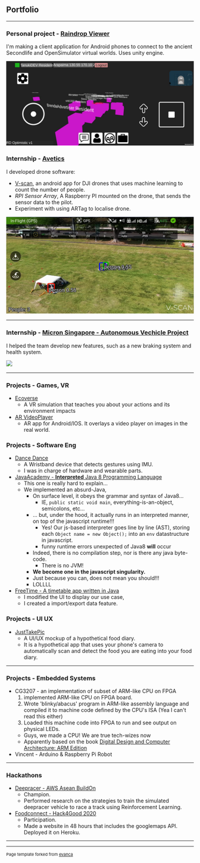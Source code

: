## Portfolio

---

### Personal project - [Raindrop Viewer](https://github.com/RaindropViewer/RaindropViewer)

I'm making a client application for Android phones to connect to the ancient Secondlife and OpenSimulator virtual worlds. Uses unity engine.

<img src="https://raw.githubusercontent.com/RaindropViewer/RaindropViewer/main/docs/image/game.jpg">


### Internship - [Avetics](https://avetics.com)

I developed drone software: 

* [V-scan](https://play.google.com/store/apps/details?id=com.avetics.vscan), an android app for DJI drones that uses machine learning to count the number of people.
* _RPI Sensor Array_, A Raspberry PI mounted on the drone, that sends the sensor data to the pilot.
* Experiment with using ARTag to localise drone.

<img src="images/vscan2.png?raw=true"/>

---
### Internship - [Micron Singapore - Autonomous Vechicle Project](https://in.micron.com/about/blog/2019/august/accelerating-intelligence-harnessing-singapore-strength)

I helped the team develop new features, such as a new braking system and health system. 

<img src="https://media-www.micron.com/-/media/client/global/images/blogs/featured-blog-post-images/2019/singapore.jpg?h=4000&la=en-IN&w=6000&rev=f19b8476807c416a9a2ad7b2f12d0980&hash=DEC4C39871489F7B14251AE8A16A675B"/>

---

### Projects - Games, VR
- [Ecoverse ](https://github.com/jessicax941/cs4240-project) 
    - A VR simulation that teaches you about your actions and its environment impacts
- [AR VideoPlayer ](https://github.com/alexiscatnip/cs4240_lab3/tree/master) 
    - AR app for Android/IOS. It overlays a video player on images in the real world.

### Projects - Software Eng
- [Dance Dance ](https://drive.google.com/file/d/17ecJp5Q0vSZ1ftSUzEVI7GfrJb4E2CSB/view?usp=sharing) 
    - A Wristband device that detects gestures using IMU.
    - I was in charge of hardware and wearable parts.
- [JavaAcademy - **Interpreted** Java 8 Programming Language](https://github.com/nus-cs4215/x-slang-t4-kyh-ac)
    - This one is really hard to explain...
    - We implemented an absurd-Java, 
      - On surface level, it obeys the grammar and syntax of Java8...
        - IE, `public static void main`, everything-is-an-object, semicolons, etc...
      -  ... but, under the hood, it actually runs in an interpreted manner, on top of the javascript runtime!!!
         -  Yes! Our js-based interpreter goes line by line (AST), storing each `Object name = new Object();` into an `env` datastructure in javascript.
         -  funny runtime errors unexpected of Java8 **will** occur
      -  Indeed, there is no compilation step, nor is there any java byte-code.
         -  There is no JVM!
      -  **We become one in the javascript singularity.**
      -  Just because you can, does not mean you should!!!
      -  LOLLLL
- [FreeTime - A timetable app written in Java](https://github.com/CS2113-AY1819S1-W13-1/main) 
    - I modified the UI to display our use case,
    - I created a import/export data feature.

### Projects - UI UX
- [JustTakePic ](https://www.figma.com/file/rVzfVDuTEIjKcxycXg4sDG/Final-prototype) 
    - A UI/UX mockup of a hypothetical food diary.
    - It is a hypothetical app that uses your phone's camera to automatically scan and detect the  food you are eating into your food diary.

---

### Projects - Embedded Systems

- CG3207 - an implementation of subset of ARM-like CPU on FPGA
    1. implemented ARM-like CPU on FPGA board. 
    2. Wrote 'blinky/abacus' program in ARM-like assembly language and compiled it to machine code defined by the CPU's ISA (Yea I can't read this either) 
    3. Loaded this machine code into FPGA to run and see output on physical LEDs.
    - Guys, we made a CPU! We are true tech-wizes now
    - Apparently based on the book [Digital Design and Computer Architecture: ARM Edition](https://dl.acm.org/doi/10.5555/2815529)
- Vincent - Arduino & Raspberry Pi Robot

---

### Hackathons

- [Deepracer - AWS Asean BuildOn](https://buildonasean.com/awsdeepracer/linkId=91225082/)
    - Champion.
    - Performed research on the strategies to train the simulated deepracer vehicle to race a track using Reinforcement Learning. 
- [Foodconnect - Hack4Good 2020](https://github.com/alexiscatnip/hackathon-starter)
    - Participation.
    - Made a website in 48 hours that includes the googlemaps API. Deployed it on Heroku. 

---



---
<p style="font-size:11px">Page template forked from <a href="https://github.com/evanca/quick-portfolio">evanca</a></p>
<!-- Remove above link if you don't want to attibute -->
